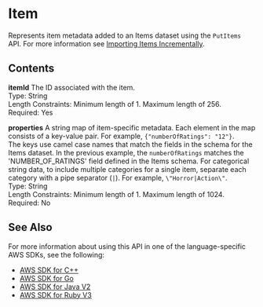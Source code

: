 # Item<a name="API_UBS_Item"></a>

Represents item metadata added to an Items dataset using the `PutItems` API\. For more information see [Importing Items Incrementally](https://docs.aws.amazon.com/personalize/latest/dg/importing-items.html)\. 

## Contents<a name="API_UBS_Item_Contents"></a>

 **itemId**   <a name="personalize-Type-UBS_Item-itemId"></a>
The ID associated with the item\.  
Type: String  
Length Constraints: Minimum length of 1\. Maximum length of 256\.  
Required: Yes

 **properties**   <a name="personalize-Type-UBS_Item-properties"></a>
A string map of item\-specific metadata\. Each element in the map consists of a key\-value pair\. For example, `{"numberOfRatings": "12"}`\.  
The keys use camel case names that match the fields in the schema for the Items dataset\. In the previous example, the `numberOfRatings` matches the 'NUMBER\_OF\_RATINGS' field defined in the Items schema\. For categorical string data, to include multiple categories for a single item, separate each category with a pipe separator \(`|`\)\. For example, `\"Horror|Action\"`\.  
Type: String  
Length Constraints: Minimum length of 1\. Maximum length of 1024\.  
Required: No

## See Also<a name="API_UBS_Item_SeeAlso"></a>

For more information about using this API in one of the language\-specific AWS SDKs, see the following:
+  [AWS SDK for C\+\+](https://docs.aws.amazon.com/goto/SdkForCpp/personalize-events-2018-03-22/Item) 
+  [AWS SDK for Go](https://docs.aws.amazon.com/goto/SdkForGoV1/personalize-events-2018-03-22/Item) 
+  [AWS SDK for Java V2](https://docs.aws.amazon.com/goto/SdkForJavaV2/personalize-events-2018-03-22/Item) 
+  [AWS SDK for Ruby V3](https://docs.aws.amazon.com/goto/SdkForRubyV3/personalize-events-2018-03-22/Item) 